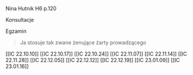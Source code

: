 
Nina Hutnik H6 p.120

Konsultacje

Egzamin

> Ja stosuje tak zwane żenujące żarty prowadzącego

[[IC 22.10.10]]
[[IC 22.10.17]]
[[IC 22.10.24]]
[[IC 22.11.07]]
[[IC 22.11.14]]
[[IC 22.11.28]]
[[IC 22.12.05]]
[[IC 22.12.12]]
[[IC 22.12.19]]
[[IC 23.01.09]]
[[IC 23.01.16]]


